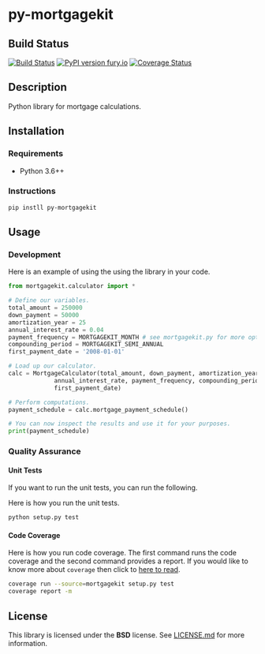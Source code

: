 # py-mortgagekit
## Build Status
[![Build Status](https://travis-ci.org/MikaSoftware/py-mortgagekit.svg?branch=master)](https://travis-ci.org/MikaSoftware/py-mortgagekit)
[![PyPI version fury.io](https://badge.fury.io/py/py-mortgagekit.svg)](https://pypi.python.org/pypi/py-mortgagekit)
[![Coverage Status](https://coveralls.io/repos/github/MikaSoftware/py-mortgagekit/badge.svg?branch=master)](https://coveralls.io/github/MikaSoftware/py-mortgagekit?branch=master)

## Description
Python library for mortgage calculations.

## Installation
### Requirements
* Python 3.6++

### Instructions
  ```bash
  pip instll py-mortgagekit
  ```

## Usage
### Development
Here is an example of using the using the library in your code.

  ```python
  from mortgagekit.calculator import *

  # Define our variables.
  total_amount = 250000
  down_payment = 50000
  amortization_year = 25
  annual_interest_rate = 0.04
  payment_frequency = MORTGAGEKIT_MONTH # see mortgagekit.py for more options.
  compounding_period = MORTGAGEKIT_SEMI_ANNUAL
  first_payment_date = '2008-01-01'

  # Load up our calculator.
  calc = MortgageCalculator(total_amount, down_payment, amortization_year,
               annual_interest_rate, payment_frequency, compounding_period,
               first_payment_date)

  # Perform computations.
  payment_schedule = calc.mortgage_payment_schedule()

  # You can now inspect the results and use it for your purposes.
  print(payment_schedule)
  ```

### Quality Assurance
#### Unit Tests
If you want to run the unit tests, you can run the following.

Here is how you run the unit tests.

```bash
python setup.py test
```

#### Code Coverage
Here is how you run code coverage. The first command runs the code coverage
and the second command provides a report. If you would like to know more about ``coverage`` then click to [here to read](http://coverage.readthedocs.io/en/latest/).

```bash
coverage run --source=mortgagekit setup.py test
coverage report -m
```

## License
This library is licensed under the **BSD** license. See [LICENSE.md](LICENSE.md) for more information.
